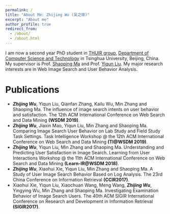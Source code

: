 ```yaml
---
permalink: /
title: "About Me: Zhijing Wu (吴之璟)"
excerpt: "About me"
author_profile: true
redirect_from: 
  - /about/
  - /about.html
---
```


I am now a second year PhD student in [THUIR group](http://www.thuir.cn/), [Department of Computer Science and Technology](http://www.cs.tsinghua.edu.cn) in Tsinghua University, Beijing, China. My supervisor is Prof. [Shaoping Ma](http://www.thuir.cn/group/~msp/) and Prof. [Yiqun Liu](http://www.thuir.cn/group/~YQLiu/). My major research interests are in Web Image Search and User Behavior Analysis.

Publications
======
* ***Zhijing Wu***, Yiqun Liu, Qianfan Zhang, Kailu Wu, Min Zhang and Shaoping Ma. The influence of image search intents on user behavior and satisfaction. The 12th ACM International Conference on Web Search and Data Mining **(WSDM 2019)**.
* ***Zhijing Wu***, Jiaxin Mao, Yiqun Liu, Min Zhang and Shaoping Ma. Comparing Image Search User Behavior on Lab Study and Field Study Task Settings. Task Intelligence Workshop @ the 12th ACM International Conference on Web Search and Data Mining **(TI@WSDM 2019)**.
* ***Zhijing Wu***, Yiqun Liu, Min Zhang and Shaoping Ma. Understanding and Predicting User Satisfaction in Image Search. Learning from User Interactions Workshop @ the 11th ACM International Conference on Web Search and Data Mining **(Learn-IR@WSDM 2018)**.
* ***Zhijing Wu***, Xiaohui Xie, Yiqun Liu, Min Zhang and Shaoping Ma. A Study of User Image Search Behavior Based on Log Analysis. The 23rd China Conference on Information Retrieval **(CCIR2017)**.
* Xiaohui Xie, Yiqun Liu, Xiaochuan Wang, Meng Wang, ***Zhijing Wu***, Yingying Wu, Min Zhang and Shaoping Ma. Investigating Examination Behavior of Image Search Users. The 40th ACM SIGIR International Conference on Research and Development in Information Retrieval **(SIGIR2017)**.
